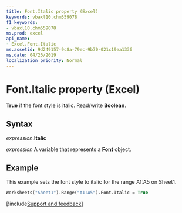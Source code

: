 ```yaml
---
title: Font.Italic property (Excel)
keywords: vbaxl10.chm559078
f1_keywords:
- vbaxl10.chm559078
ms.prod: excel
api_name:
- Excel.Font.Italic
ms.assetid: 9d249157-9c8a-79ec-9b70-021c19ea1336
ms.date: 04/26/2019
localization_priority: Normal
---
```



# Font.Italic property (Excel)

**True** if the font style is italic. Read/write **Boolean**.


## Syntax

_expression_.**Italic**

_expression_ A variable that represents a **[Font](excel.font(object).md)** object.


## Example

This example sets the font style to italic for the range A1:A5 on Sheet1.

```vb
Worksheets("Sheet1").Range("A1:A5").Font.Italic = True
```




[!include[Support and feedback](~/includes/feedback-boilerplate.md)]
